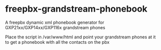 # freepbx-grandstream-phonebook
A freepbx dynamic xml phonebook generator for GXP21xx/GXP14xx/GXP116x grandstream phones

Place the script in /var/www/html and point your grandstream phones at it to get a phonebook with all the contacts on the pbx
